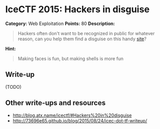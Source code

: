 # IceCTF 2015: Hackers in disguise

**Category:** Web Exploitation
**Points:** 80
**Description:** 

> Hackers often don't want to be recognized in public for whatever reason, can you help them find a disguise on this handy <a target='_blank' href='http://disguise.icec.tf/'>site</a>?

**Hint:**

> Making faces is fun, but making shells is more fun

## Write-up

(TODO)

## Other write-ups and resources

* <http://blog.atx.name/icectf/#Hackers%20in%20disguise>
* <http://73696e65.github.io/blog/2015/08/24/icec-dot-tf-writeup/>
